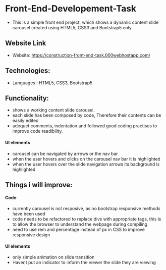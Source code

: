 # Front-End-Developement-Task  
- This is a simple front end project, which shows a dynamic content slide carousel created using HTML5, CSS3 and Bootstrap5 only.
## Website Link
- Website: https://construction-front-end-task.000webhostapp.com/

## Technologies:
- Languages : HTML5, CSS3, Bootstrap5

## Functionality:
- shows a working content slide carousel.
- each slide has been composed by code, Therefore their contents can be easily edited
- adequet comments, indentation and followed good coding practises to improve code readibility.
#### UI elements
- carousel can be navigated by arrows or the nav bar
- when the user hovers and clicks on the carousel nav bar it is highlighted 
- when the user hovers over the slide navigation arrows its background is highlighted 

## Things i will improve:
#### Code
- currently carousel is not resposive, as no bootstrap responsive methods have been used 
- code needs to be refactored to replace divs with appropriate tags, this is to allow the browser to understand the webpage during compiling.
- need to use rem and percentage instead of px in CSS to improve responsive design
#### UI elements
- only simple animation on slide transition
- Havent put an indicator to inform the viewer the slide they are viewing
